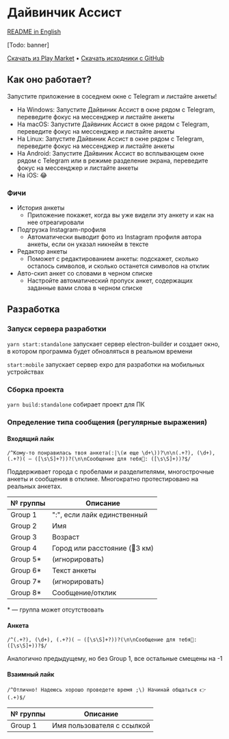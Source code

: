 # Дайвинчик Ассист

[README in English](#)

\[Todo: banner\]

[Скачать из Play Market](#) • [Скачать исходники с GitHub](#)

## Как оно работает?

Запустите приложение в соседнем окне с Telegram и листайте анкеты!

- На Windows: Запустите Дайвиник Ассист в окне рядом с Telegram, переведите фокус на мессенджер и листайте анкеты
- На macOS: Запустите Дайвиник Ассист в окне рядом с Telegram, переведите фокус на мессенджер и листайте анкеты
- На Linux: Запустите Дайвиник Ассист в окне рядом с Telegram, переведите фокус на мессенджер и листайте анкеты
- На Android: Запустите Дайвиник Ассист во всплывающем окне рядом с Telegram или в режиме разделение экрана, переведите фокус на мессенджер и листайте анкеты
- На iOS: 😂

### Фичи

- История анкеты
  - Приложение покажет, когда вы уже видели эту анкету и как на нее отреагировали
- Подгрузка Instagram-профиля
  - Автоматически выводит фото из Instagram профиля автора анкеты, если он указал никнейм в тексте
- Редактор анкеты
  - Поможет с редактированием анкеты: подскажет, сколько осталось символов, и сколько останется символов на отклик
- Авто-скип анкет со словами в черном списке
  - Настройте автоматический пропуск анкет, содержащих заданные вами слова в черном списке

## Разработка

### Запуск сервера разработки

`yarn start:standalone` запускает сервер electron-builder и создает окно, в котором программа будет обновляться в реальном времени

`start:mobile` запускает сервер expo для разработки на мобильных устройствах

### Сборка проекта

`yarn build:standalone` собирает проект для ПК

### Определение типа сообщения (регулярные выражения)

#### Входящий лайк

```
/^Кому-то понравилась твоя анкета(:|\(и еще \d+\))?\n\n(.+?), (\d+), (.+?)( – ([\s\S]+?))?(\n\nСообщение для тебя💌: ([\s\S]+))?$/
```

Поддерживает города с пробелами и разделителями, многострочные анкеты и сообщения в отклике. Многократно протестировано на реальных анкетах.

| № группы | Описание                       |
| -------- | ------------------------------ |
| Group 1  | ":", если лайк единственный    |
| Group 2  | Имя                            |
| Group 3  | Возраст                        |
| Group 4  | Город или расстояние (📍3 км) |
| Group 5* | (игнорировать)                 |
| Group 6* | Текст анкеты                   |
| Group 7* | (игнорировать)                 |
| Group 8* | Сообщение/отклик               |

\* — группа может отсутствовать

#### Анкета

```
/^(.+?), (\d+), (.+?)( – ([\s\S]+?))?(\n\nСообщение для тебя💌: ([\s\S]+))?$/
```

Аналогично предыдущему, но без Group 1, все остальные смещены на -1

#### Взаимный лайк

```
/^Отлично! Надеюсь хорошо проведете время ;\) Начинай общаться 👉 (.+)$/
```

| № группы | Описание                   |
| -------- | -------------------------- |
| Group 1  | Имя пользователя с ссылкой |